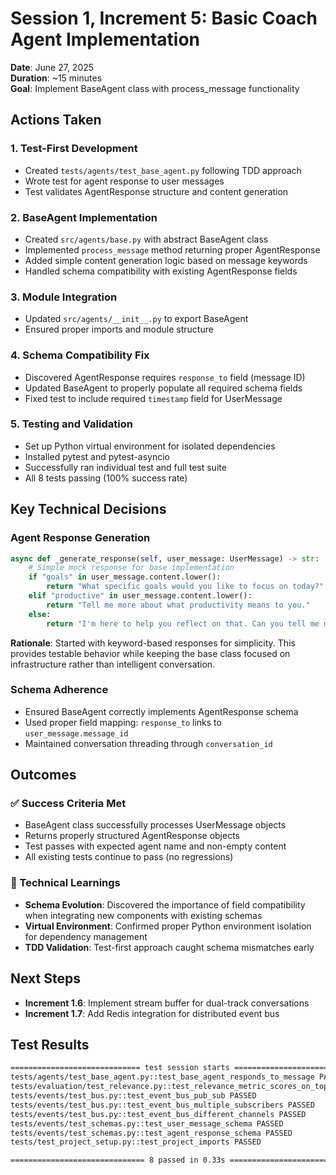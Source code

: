 # Session 1, Increment 5: Basic Coach Agent Implementation

**Date**: June 27, 2025  
**Duration**: ~15 minutes  
**Goal**: Implement BaseAgent class with process_message functionality

## Actions Taken

### 1. Test-First Development
- Created `tests/agents/test_base_agent.py` following TDD approach
- Wrote test for agent response to user messages
- Test validates AgentResponse structure and content generation

### 2. BaseAgent Implementation
- Created `src/agents/base.py` with abstract BaseAgent class
- Implemented `process_message` method returning proper AgentResponse
- Added simple content generation logic based on message keywords
- Handled schema compatibility with existing AgentResponse fields

### 3. Module Integration
- Updated `src/agents/__init__.py` to export BaseAgent
- Ensured proper imports and module structure

### 4. Schema Compatibility Fix
- Discovered AgentResponse requires `response_to` field (message ID)
- Updated BaseAgent to properly populate all required schema fields
- Fixed test to include required `timestamp` field for UserMessage

### 5. Testing and Validation
- Set up Python virtual environment for isolated dependencies
- Installed pytest and pytest-asyncio
- Successfully ran individual test and full test suite
- All 8 tests passing (100% success rate)

## Key Technical Decisions

### Agent Response Generation
```python
async def _generate_response(self, user_message: UserMessage) -> str:
    # Simple mock response for base implementation
    if "goals" in user_message.content.lower():
        return "What specific goals would you like to focus on today?"
    elif "productive" in user_message.content.lower():
        return "Tell me more about what productivity means to you."
    else:
        return "I'm here to help you reflect on that. Can you tell me more?"
```

**Rationale**: Started with keyword-based responses for simplicity. This provides testable behavior while keeping the base class focused on infrastructure rather than intelligent conversation.

### Schema Adherence
- Ensured BaseAgent correctly implements AgentResponse schema
- Used proper field mapping: `response_to` links to `user_message.message_id`
- Maintained conversation threading through `conversation_id`

## Outcomes

### ✅ Success Criteria Met
- BaseAgent class successfully processes UserMessage objects
- Returns properly structured AgentResponse objects
- Test passes with expected agent name and non-empty content
- All existing tests continue to pass (no regressions)

### 🔧 Technical Learnings
- **Schema Evolution**: Discovered the importance of field compatibility when integrating new components with existing schemas
- **Virtual Environment**: Confirmed proper Python environment isolation for dependency management
- **TDD Validation**: Test-first approach caught schema mismatches early

## Next Steps
- **Increment 1.6**: Implement stream buffer for dual-track conversations
- **Increment 1.7**: Add Redis integration for distributed event bus

## Test Results
```bash
============================= test session starts ==============================
tests/agents/test_base_agent.py::test_base_agent_responds_to_message PASSED [ 12%]
tests/evaluation/test_relevance.py::test_relevance_metric_scores_on_topic_response PASSED [ 25%]
tests/events/test_bus.py::test_event_bus_pub_sub PASSED                  [ 37%]
tests/events/test_bus.py::test_event_bus_multiple_subscribers PASSED     [ 50%]
tests/events/test_bus.py::test_event_bus_different_channels PASSED       [ 62%]
tests/events/test_schemas.py::test_user_message_schema PASSED            [ 75%]
tests/events/test_schemas.py::test_agent_response_schema PASSED          [ 87%]
tests/test_project_setup.py::test_project_imports PASSED                 [100%]

============================== 8 passed in 0.33s ===============================
```